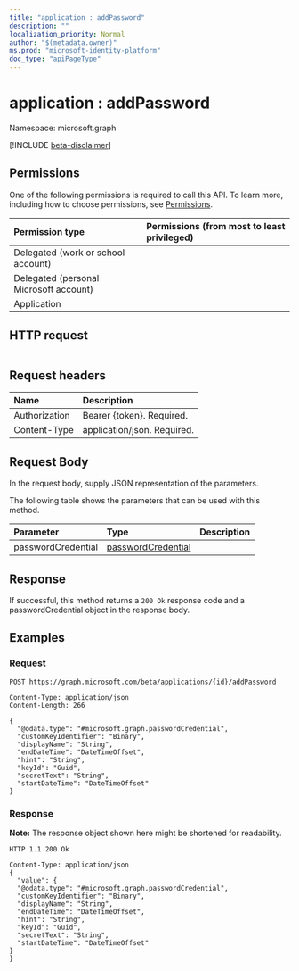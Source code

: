 ```yaml
---
title: "application : addPassword"
description: ""
localization_priority: Normal
author: "$(metadata.owner)"
ms.prod: "microsoft-identity-platform"
doc_type: "apiPageType"
---
```


# application : addPassword

Namespace: microsoft.graph

[!INCLUDE [beta-disclaimer](../../includes/beta-disclaimer.md)]

## Permissions

One of the following permissions is required to call this API. To learn more, including how to choose permissions, see [Permissions](/graph/permissions-reference).

| Permission type                        | Permissions (from most to least privileged) |
| :------------------------------------- | :------------------------------------------ |
| Delegated (work or school account)     |                                             |
| Delegated (personal Microsoft account) |                                             |
| Application                            |                                             |

## HTTP request

<!-- {
  "blockType": "ignored"
}
-->

```http

```

## Request headers

| Name          | Description                 |
| :------------ | :-------------------------- |
| Authorization | Bearer {token}. Required.   |
| Content-Type  | application/json. Required. |

## Request Body

In the request body, supply JSON representation of the parameters.

<!-- Actions and Functions -->

The following table shows the parameters that can be used with this method.

| Parameter          | Type                                                     | Description |
| :----------------- | :------------------------------------------------------- | :---------- |
| passwordCredential | [passwordCredential](../resources/passwordcredential.md) |             |

<!-- CRUD Methods -->

## Response

If successful, this method returns a `200 Ok` response code and a passwordCredential object in the response body.

## Examples

### Request

<!-- {
  "blockType": "request",
  "name": "application_addpassword"
}
-->

```http
POST https://graph.microsoft.com/beta/applications/{id}/addPassword

Content-Type: application/json
Content-Length: 266

{
  "@odata.type": "#microsoft.graph.passwordCredential",
  "customKeyIdentifier": "Binary",
  "displayName": "String",
  "endDateTime": "DateTimeOffset",
  "hint": "String",
  "keyId": "Guid",
  "secretText": "String",
  "startDateTime": "DateTimeOffset"
}

```

### Response

**Note:** The response object shown here might be shortened for readability.

<!-- {
  "blockType": "response",
  "truncated": true,
  "@odata.type": "Microsoft.DirectoryServices.passwordCredential"
}
-->

```http
HTTP 1.1 200 Ok

Content-Type: application/json
{
  "value": {
  "@odata.type": "#microsoft.graph.passwordCredential",
  "customKeyIdentifier": "Binary",
  "displayName": "String",
  "endDateTime": "DateTimeOffset",
  "hint": "String",
  "keyId": "Guid",
  "secretText": "String",
  "startDateTime": "DateTimeOffset"
}
}

```
